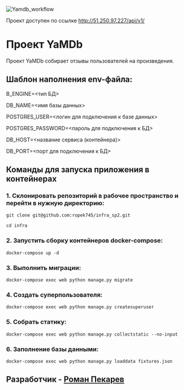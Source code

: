 ![Yamdb_workflow](https://github.com/ropek745/yamdb_final/actions/workflows/yamdb_workflow.yml/badge.svg)

Проект доступен по ссылке http://51.250.97.227/api/v1/

Проект YaMDb
========================================================
Проект YaMDb собирает отзывы пользователей на произведения.
## Шаблон наполнения env-файла:
B_ENGINE=<тип БД>

DB_NAME=<имя базы данных>

POSTGRES_USER=<логин для подключения к базе данных>

POSTGRES_PASSWORD=<пароль для подключения к БД>

DB_HOST=<название сервиса (контейнера)>

DB_PORT=<порт для подключения к БД>
## Команды для запуска приложения в контейнерах ##
### 1. Склонировать репозиторий в рабочее пространство и перейти в нужную директорию: ###
```
git clone git@github.com:ropek745/infra_sp2.git
```
```
cd infra
```
### 2. Запустить сборку контейнеров docker-compose: ###
```
docker-compose up -d
```
### 3. Выполнить миграции: ###
```
docker-compose exec web python manage.py migrate
```
### 4. Создать суперпользователя: ###
```
docker-compose exec web python manage.py createsuperuser
```
### 5. Собрать статику: ###
```
docker-compose exec web python manage.py collectstatic --no-input
```
### 6. Заполнение базы данными: ###
```
docker-compose exec web python manage.py loaddata fixtures.json 
```

## Разработчик - [Роман Пекарев](https://github.com/ropek745) ##
